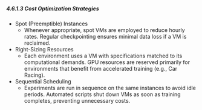 ##### 4.6.1.3 Cost Optimization Strategies

- Spot (Preemptible) Instances
  - Whenever appropriate, spot VMs are employed to reduce hourly rates. Regular checkpointing ensures minimal data loss if a VM is reclaimed.
- Right-Sizing Resources
  - Each environment uses a VM with specifications matched to its computational demands. GPU resources are reserved primarily for environments that benefit from accelerated training (e.g., Car Racing).
- Sequential Scheduling
  - Experiments are run in sequence on the same instances to avoid idle periods. Automated scripts shut down VMs as soon as training completes, preventing unnecessary costs.
